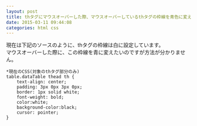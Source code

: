 ```yaml
---
layout: post
title: thタグにマウスオーバーした際、マウスオーバーしているthタグの枠線を青色に変えたい
date: 2015-03-11 09:44:08
categories: html css
---
```

<!-- {% raw %} -->
<p>現在は下記のソースのように、thタグの枠線は白に設定しています。<br>
マウスオーバーした際に、この枠線を青に変えたいのですが方法が分かりません。</p>



<pre class="lang-css prettyprint-override"><code>*現在のCSS(対象のthタグ部分のみ)
table.dataTable thead th {
    text-align: center;
    padding: 3px 0px 3px 0px;
    border: 1px solid white;
    font-weight: bold;
    color:white;
    background-color:black;
    cursor: pointer;
}
</code></pre>
<!-- {% endraw %} -->
